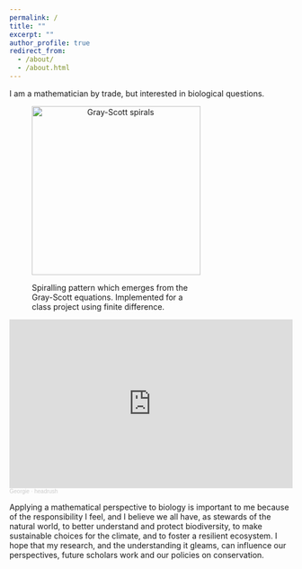 ```yaml
---
permalink: /
title: ""
excerpt: ""
author_profile: true
redirect_from: 
  - /about/
  - /about.html
---
```


I am a mathematician by trade, but interested in biological questions. 
<figure style="width:300px;">
	<p style="text-align:center">
	<img src="/images/Reaction-Diffusion.gif" alt = "Gray-Scott spirals" style="display:block; margin-left: auto; margin-right: auto; width:300px"/>
	<figcaption>Spiralling pattern which emerges from the Gray-Scott equations. Implemented for a class project using finite difference.</figcaption>
	</p>
</figure>

<iframe width="100%" height="300" scrolling="no" frameborder="no" allow="autoplay" src="https://w.soundcloud.com/player/?url=https%3A//api.soundcloud.com/tracks/910474474&color=%23ff5500&auto_play=false&hide_related=false&show_comments=true&show_user=true&show_reposts=false&show_teaser=true&visual=true"></iframe><div style="font-size: 10px; color: #cccccc;line-break: anywhere;word-break: normal;overflow: hidden;white-space: nowrap;text-overflow: ellipsis; font-family: Interstate,Lucida Grande,Lucida Sans Unicode,Lucida Sans,Garuda,Verdana,Tahoma,sans-serif;font-weight: 100;"><a href="https://soundcloud.com/georgie_0" title="Georgie" target="_blank" style="color: #cccccc; text-decoration: none;">Georgie</a> · <a href="https://soundcloud.com/georgie_0/headrush" title="headrush" target="_blank" style="color: #cccccc; text-decoration: none;">headrush</a></div>

Applying a mathematical perspective to biology is important to me because of the responsibility I feel, and I believe we all have, as stewards of the natural world, to better understand and protect biodiversity, to make sustainable choices for the climate, and to foster a resilient ecosystem. I hope that my research, and the understanding it gleams, can influence our perspectives, future scholars work and our policies on conservation.
